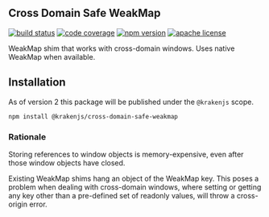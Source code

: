 Cross Domain Safe WeakMap
-------------------------

[![build status][build-badge]][build]
[![code coverage][coverage-badge]][coverage]
[![npm version][version-badge]][package]
[![apache license][license-badge]][license]

[build-badge]: https://img.shields.io/github/workflow/status/krakenjs/cross-domain-safe-weakmap/build?logo=github&style=flat-square
[build]: https://github.com/krakenjs/cross-domain-safe-weakmap/actions/workflows/main.yml?query=workflow:build
[coverage-badge]: https://img.shields.io/codecov/c/github/krakenjs/cross-domain-safe-weakmap.svg?style=flat-square
[coverage]: https://codecov.io/github/krakenjs/cross-domain-safe-weakmap
[version-badge]: https://img.shields.io/npm/v/@krakenjs/cross-domain-safe-weakmap.svg?style=flat-square
[package]: https://www.npmjs.com/package/@krakenjs/cross-domain-safe-weakmap
[license-badge]: https://img.shields.io/npm/l/@krakenjs/cross-domain-safe-weakmap.svg?style=flat-square
[license]: https://github.com/krakenjs/cross-domain-safe-weakmap/blob/main/LICENSE

WeakMap shim that works with cross-domain windows. Uses native WeakMap when available.

## Installation

As of version 2 this package will be published under the `@krakenjs` scope.

```
npm install @krakenjs/cross-domain-safe-weakmap
```

### Rationale

Storing references to window objects is memory-expensive, even after those window objects have closed.

Existing WeakMap shims hang an object of the WeakMap key. This poses a problem when dealing with cross-domain windows, where setting or getting any key other than a pre-defined set of readonly values, will throw a cross-origin error.
